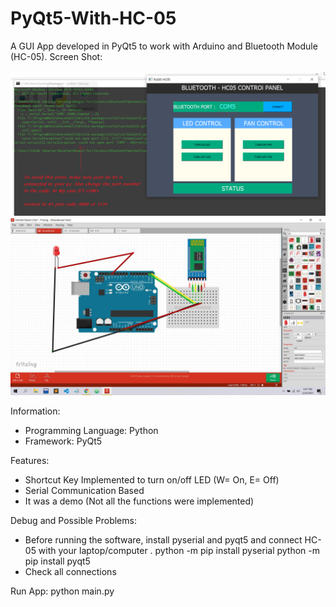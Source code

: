 # PyQt5-With-HC-05
A GUI App developed in PyQt5 to work with Arduino and Bluetooth Module (HC-05).
Screen Shot:

<img src="main.png">
<img src="ard.jpg">

Information:
- Programming Language: Python
- Framework: PyQt5


Features:
- Shortcut Key Implemented to turn on/off LED (W= On, E= Off) 
- Serial Communication Based  
- It was a demo (Not all the functions were implemented)


Debug and Possible Problems:
- Before running the software, install pyserial and pyqt5 and connect HC-05 with your laptop/computer .
  python -m pip install pyserial
  python -m pip install pyqt5 
- Check all connections

Run App:
 python main.py
